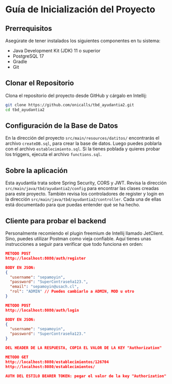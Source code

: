 # Guía de Inicialización del Proyecto

## Prerrequisitos

Asegúrate de tener instalados los siguientes componentes en tu sistema:

- Java Development Kit (JDK) 11 o superior
- PostgreSQL 17
- Gradle
- Git

## Clonar el Repositorio

Clona el repositorio del proyecto desde GitHub y cárgalo en Intellij:

```sh
git clone https://github.com/onicalls/tbd_ayudantia2.git
cd tbd_ayudantia2
```

## Configuración de la Base de Datos

En la dirección del proyecto `src/main/resources/datitos/` encontrarás el archivo `createDB.sql`, para crear la base de datos.
Luego puedes poblarla con el archivo `establecimiento.sql`. Si la tienes poblada y quieres probar los triggers, ejecuta el archivo `functions.sql`.

## Sobre la aplicación

Esta ayudantía trata sobre Spring Security, CORS y JWT. Revisa la dirección `src/main/java/tbd/ayudantia2/config` para encontrar las clases creadas para este proyecto. También revisa los controladores de register y login en la dirección `src/main/java/tbd/ayudantia2/controller`. Cada una de ellas está documentado para que puedas entender qué se ha hecho.

## Cliente para probar el backend

Personalmente recomiendo el plugin freemium de Intellij llamado JetClient. Sino, puedes utilizar Postman como vieja confiable. Aquí tienes unas instrucciones a seguir para verificar que todo funciona en orden:

```json
METODO POST
http://localhost:8080/auth/register

BODY EN JSON:
{
  "username": "sepamoyin",
  "password": "SuperContraseña123.",
  "email": "sepamoyin@usach.cl",
  "rol": "ADMIN" // Puedes cambiarlo a ADMIN, MOD u otro
}
```

```json
METODO POST
http://localhost:8080/auth/login

BODY EN JSON:
{
  "username": "sepamoyin",
  "password": "SuperContraseña123."
}

DEL HEADER DE LA RESPUESTA, COPIA EL VALOR DE LA KEY "Authorization"
```

```json
METODO GET
http://localhost:8080/establecimientos/126704
http://localhost:8080/establecimientos/

AUTH DEL ESTILO BEARER TOKEN: pegar el valor de la key "Authorization" que copiaste en el paso anterior
```
